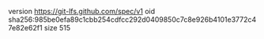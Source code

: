 version https://git-lfs.github.com/spec/v1
oid sha256:985be0efa89c1cbb254cdfcc292d0409850c7c8e926b4101e3772c47e82e62f1
size 515
